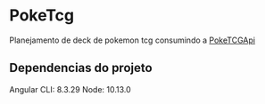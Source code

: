 # PokeTcg
Planejamento de deck de pokemon tcg consumindo a [PokeTCGApi](https://pokemontcg.io/)

## Dependencias do projeto
Angular CLI: 8.3.29
Node: 10.13.0
